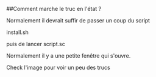 ##Comment marche le truc en l'état ?

Normalement il devrait suffir de passer un coup du script

install.sh

puis de lancer script.sc

Normalement il y a une petite fenêtre qui s'ouvre.

Check l'image pour voir un peu des trucs

